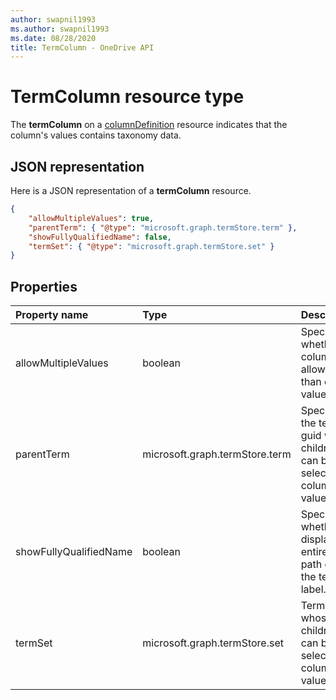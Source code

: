 ```yaml
---
author: swapnil1993
ms.author: swapnil1993
ms.date: 08/28/2020
title: TermColumn - OneDrive API
---
```

# TermColumn resource type

The **termColumn** on a [columnDefinition](columnDefinition.md) resource indicates that the column's values contains taxonomy data.

## JSON representation

Here is a JSON representation of a **termColumn** resource.
<!-- { "blockType": "resource", "@odata.type": "microsoft.graph.termColumn" } -->

```json
{
    "allowMultipleValues": true,
    "parentTerm": { "@type": "microsoft.graph.termStore.term" },
    "showFullyQualifiedName": false,
    "termSet": { "@type": "microsoft.graph.termStore.set" }
}
```

## Properties

| Property name | Type   | Description
|:--------------|:-------|:----------------------------------------------------
| allowMultipleValues | boolean | Specifies whether the column will allow more than one value   
| parentTerm     | microsoft.graph.termStore.term | Specifies the term guid whose children can be selected as column's value.  
| showFullyQualifiedName | boolean | Specifies whether to display the entire term path or only the term label.  
| termSet      | microsoft.graph.termStore.set | Termset whose children can be selected as column's value. 


